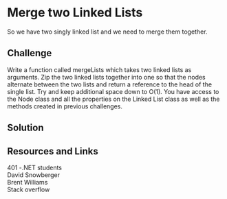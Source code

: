 # Merge two Linked Lists
So we have two singly linked list and we need to merge them together.

## Challenge

Write a function called mergeLists which 
takes two linked lists as arguments. Zip the two linked
lists together into one so that the nodes alternate between
the two lists and return a reference to the head of the single
list. Try and keep additional space down to O(1). You have 
access to the Node class and all the properties on the
Linked List class as well as the methods created in previous
challenges.

## Solution
<!-- Embedded whiteboard image -->

## Resources and Links
401 -.NET students <br>
David Snowberger<br>
Brent Williams<br>
Stack overflow 
